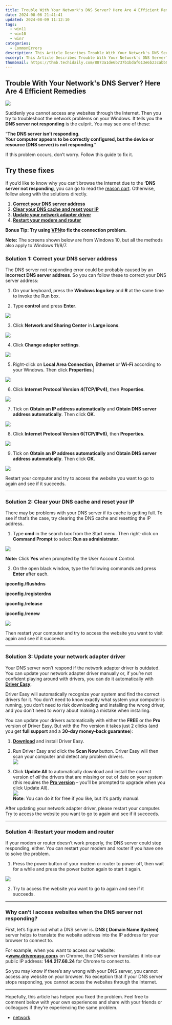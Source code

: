 ```yaml
---
title: Trouble With Your Network's DNS Server? Here Are 4 Efficient Remedies
date: 2024-08-06 21:41:41
updated: 2024-08-09 11:12:10
tags:
  - win11
  - win10
  - win7
categories:
  - CommonErrors
description: This Article Describes Trouble With Your Network's DNS Server? Here Are 4 Efficient Remedies
excerpt: This Article Describes Trouble With Your Network's DNS Server? Here Are 4 Efficient Remedies
thumbnail: https://thmb.techidaily.com/8873a1de6b737b1bdaf613e6b23cabb06e207ebbce95a2d263cbd7e4a2de27ba.jpg
---
```


## Trouble With Your Network's DNS Server? Here Are 4 Efficient Remedies

![](https://images.drivereasy.com/wp-content/uploads/2017/10/img_59e5d3d537e17.png)

Suddenly you cannot access any websites through the Internet. Then you try to troubleshoot the network problems on your Windows. It tells you the **DNS server not responding** is the culprit. You may see one of these:

“**The DNS server isn’t responding**.  
**Your computer appears to be correctly configured, but the device or resource (DNS server) is not responding**.”

If this problem occurs, don’t worry. Follow this guide to fix it.

## Try these fixes

If you’d like to know why you can’t browse the Internet due to the **‘DNS server not responding**, you can go to read the [reason part](#reason). Otherwise, follow along with the solutions directly.

1. **[Correct your DNS server address](#solution1)**
2. **[Clear your DNS cache and reset your IP](#solution2)**
3. **[Update your network adapter driver](#solution3)**
4. **[Restart your modem and router](#solution4)**

**Bonus Tip: Try using [VPN](https://tools.techidaily.com/drivereasy/download/)to fix the connection problem.**

**Note:** The screens shown below are from Windows 10, but all the methods also apply to Windows 11/8/7.

### Solution 1: Correct your DNS server address

The DNS server not responding error could be probably caused by an **incorrect DNS server address**. So you can follow these to correct your DNS server address:

1) On your keyboard, press the **Windows logo key** and **R** at the same time to invoke the Run box.

2) Type **control** and press **Enter**.  

![](https://images.drivereasy.com/wp-content/uploads/2017/10/img_59e5c170e3799.png)

3) Click **Network and Sharing Center** in **Large icons**.  

![](https://images.drivereasy.com/wp-content/uploads/2017/11/img_5a1287bc28f2e.jpg)

4) Click **Change adapter settings**.  

![](https://images.drivereasy.com/wp-content/uploads/2017/11/img_5a1286df40874.jpg)

5) Right-click on **Local Area Connection**, **Ethernet** or **Wi-Fi** according to your Windows. Then click **Properties**.|  

![](https://images.drivereasy.com/wp-content/uploads/2017/11/img_5a128e6af137d.png)

6) Click **Internet Protocol Version 4(TCP/IPv4)**, then **Properties**.  

![](https://images.drivereasy.com/wp-content/uploads/2017/11/img_5a128fa0c7dc8.png)

7) Tick on **Obtain an IP address automatically** and **Obtain DNS server address automatically**. Then click **OK**.  

![](https://images.drivereasy.com/wp-content/uploads/2017/11/img_5a12900623628.png)

8) Click **Internet Protocol Version 6(TCP/IPv6)**, then **Properties**.  

![](https://images.drivereasy.com/wp-content/uploads/2017/11/img_5a12903014de5.png)

9) Tick on **Obtain an IP address automatically** and **Obtain DNS server address automatically**. Then click **OK**.  

![](https://images.drivereasy.com/wp-content/uploads/2017/11/img_5a12905d90a85.png)

Restart your computer and try to access the website you want to go to again and see if it succeeds.

---

### Solution 2: Clear your DNS cache and reset your IP

There may be problems with your DNS server if its cache is getting full. To see if that’s the case, try clearing the DNS cache and resetting the IP address.

1) Type **cmd** in the search box from the Start menu. Then right-click on **Command Prompt** to select **Run as administrator**.  

![](https://images.drivereasy.com/wp-content/uploads/2017/11/img_5a1298fb8c2d7.png)

**Note:** Click **Yes** when prompted by the User Account Control.

2) On the open black window, type the following commands and press **Enter** after each.

 **ipconfig /flushdns**
  
 **ipconfig /registerdns**
  
 **ipconfig /release**
  
 **ipconfig /renew**

![](https://images.drivereasy.com/wp-content/uploads/2017/11/img_5a129aa3217b1.jpg)

Then restart your computer and try to access the website you want to visit again and see if it succeeds.

---

### Solution 3: Update your network adapter driver

Your DNS server won’t respond if the network adapter driver is outdated. You can update your network adapter driver manually or, if you’re not confident playing around with drivers, you can do it automatically with **[Driver Easy](https://tools.techidaily.com/drivereasy/download/)**.

Driver Easy will automatically recognize your system and find the correct drivers for it. You don’t need to know exactly what system your computer is running, you don’t need to risk downloading and installing the wrong driver, and you don’t need to worry about making a mistake when installing.

You can update your drivers automatically with either the **FREE** or the **Pro** version of Driver Easy. But with the Pro version it takes just 2 clicks (and you get **full support** and a **30-day money-back guarantee**):

1) **[Download](https://tools.techidaily.com/drivereasy/download/)** and install Driver Easy.

2) Run Driver Easy and click the **Scan Now** button. Driver Easy will then scan your computer and detect any problem drivers.  
![](https://images.drivereasy.com/wp-content/uploads/2018/06/driver-easy-scan.jpg)

3) Click **Update All** to automatically download and install the correct version of _all_ the drivers that are missing or out of date on your system (this requires the **[Pro version](https://tools.techidaily.com/drivereasy/download/)** – you’ll be prompted to upgrade when you click Update All).  
![](https://images.drivereasy.com/wp-content/uploads/2023/07/driver-easy-update.jpg)  
**Note**: You can do it for free if you like, but it’s partly manual.  

After updating your network adapter driver, please restart your computer. Try to access the website you want to go to again and see if it succeeds.

---

### Solution 4: Restart your modem and router

If your modem or router doesn’t work properly, the DNS server could stop responding, either. You can restart your modem and router if you have one to solve the problem.

1) Press the power button of your modem or router to power off, then wait for a while and press the power button again to start it again.  

![](https://images.drivereasy.com/wp-content/uploads/2017/05/4-28.jpg)

2) Try to access the website you want to go to again and see if it succeeds.

---

### Why can’t I access websites when the DNS server not responding?

First, let’s figure out what a DNS server is. **DNS (** **Domain Name System)** server helps to translate the website address into the IP address for your browser to connect to.

For example, when you want to access our website: **<www.drivereasy.com>** on Chrome, the DNS server translates it into our public IP address: **144.217.68.24** for Chrome to connect to.

So you may know if there’s any wrong with your DNS server, you cannot access any website on your browser. No exception that if your DNS server stops responding, you cannot access the websites through the Internet.

---

Hopefully, this article has helped you fixed the problem. Feel free to comment below with your own experiences and share with your friends or colleagues if they’re experiencing the same problem.

* [network](https://store.drivereasy.com/order/cart.php?PRODS=4731822&QTY=1&AFFILIATE=108875)

<ins class="adsbygoogle"
     style="display:block"
     data-ad-format="autorelaxed"
     data-ad-client="ca-pub-7571918770474297"
     data-ad-slot="1223367746"></ins>



<ins class="adsbygoogle"
     style="display:block"
     data-ad-client="ca-pub-7571918770474297"
     data-ad-slot="8358498916"
     data-ad-format="auto"
     data-full-width-responsive="true"></ins>
